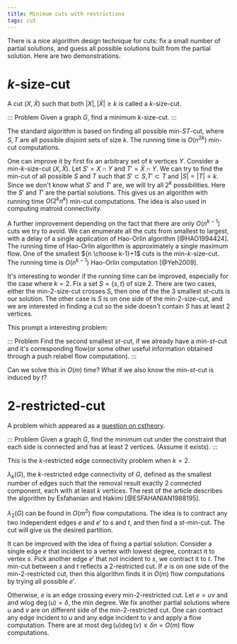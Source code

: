```yaml
---
title: Minimum cuts with restrictions
tags: cut
---
```


There is a nice algorithm design technique for cuts: fix a small number of partial solutions, and guess all possible solutions built from the partial solution. Here are two demonstrations.

# $k$-size-cut

A cut $(X,\bar{X})$ such that both $|X|,|\bar{X}|\geq k$ is called a $k$-size-cut.

::: Problem
  Given a graph $G$, find a minimum $k$-size-cut.
:::

The standard algorithm is based on finding all possible min-$ST$-cut, where $S,T$ are all possible disjoint sets of size $k$. The running time is $O(n^{2k})$ min-cut computations.

One can improve it by first fix an arbitrary set of $k$ vertices $Y$. Consider a min-$k$-size-cut $(X,\bar{X})$. Let $S'=X\cap Y$ and $T'=\bar{X}\cap Y$. We can try to find the min-cut of all possible $S$ and $T$ such that $S'\subset S$,$T'\subset T$ and $|S|=|T|=k$. Since we don't know what $S'$ and $T'$ are, we will try all $2^k$ possibilities. Here the $S'$ and $T'$ are the partial solutions. This gives us an algorithm with running time $O(2^k n^k)$ min-cut computations. The idea is also used in computing matroid connectivity. 

A further improvement depending on the fact that there are only $O(n^{k-1})$ cuts we try to avoid. We can enumerate all the cuts from smallest to largest, with a delay of a single application of Hao-Orlin algorithm [@HAO1994424]. The running time of Hao-Orlin algorithm is approximately a single maximum flow. One of the smallest ${n \choose k-1}+1$ cuts is the min-$k$-size-cut. The running time is $O(n^{k-1})$ Hao-Orlin computation [@Yeh2009]. 

It's interesting to wonder if the running time can be improved, especially for the case where $k=2$. Fix a set $S=\{s,t\}$ of size $2$. There are two cases, either the min-$2$-size-cut crosses $S$, then one of the the $3$ smallest $st$-cuts is our solution. The other case is $S$ is on one side of the min-$2$-size-cut, and we are interested in finding a cut so the side doesn't contain $S$ has at least $2$ vertices.

This prompt a interesting problem:

::: Problem
  Find the second smallest $st$-cut, if we already have a min-$st$-cut and it's corresponding flow(or some other useful information obtained through a push relabel flow computation).
:::

Can we solve this in $O(m)$ time? What if we also know the min-$st$-cut is induced by $t$? 

# $2$-restricted-cut

A problem which appeared as a [question on cstheory](http://cstheory.stackexchange.com/questions/29474/finding-a-minimum-directed-cut-that-splits-a-weakly-connected-bipartite-graph-in).

::: Problem
  Given a graph $G$, find the minimum cut under the constraint that each side is connected and has at least $2$ vertices. (Assume it exists).
:::

This is the $k$-restricted edge connectivity problem when $k=2$.

$\lambda_k(G)$, the $k$-restricted edge connectivity of $G$, defined as the smallest number of edges such that the removal result exactly $2$ connected component, each with at least $k$ vertices. The rest of the article describes the algorithm by Esfahanian and Hakimi [@ESFAHANIAN1988195].

$\lambda_2(G)$ can be found in $O(m^2)$ flow computations. The idea is to contract any two independent edges $e$ and $e'$ to $s$ and $t$, and then find a $st$-min-cut. The cut will give us the desired partition. 

It can be improved with the idea of fixing a partial solution. Consider a single edge $e$ that incident to a vertex with lowest degree, contract it to vertex $s$. Pick another edge $e'$ that not incident to $s$, we contract it to $t$. The min-cut between $s$ and $t$ reflects a $2$-restricted cut. If $e$ is on one side of the min-$2$-restricted cut, then this algorithm finds it in $O(m)$ flow computations by trying all possible $e'$.

Otherwise, $e$ is an edge crossing every min-$2$-restricted cut. Let $e=uv$ and and wlog $\deg(u)=\delta$, the min degree. We fix another partial solutions where $u$ and $v$ are on different side of the min-$2$-restricted cut. One can contract any edge incident to $u$ and any edge incident to $v$ and apply a flow computation. There are at most $\deg(u) \deg(v)\leq \delta n = O(m)$ flow computations.
